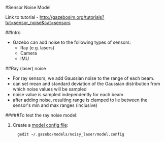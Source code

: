 #Sensor Noise Model

Link to tutorial - http://gazebosim.org/tutorials?tut=sensor_noise&cat=sensors

##Intro

- Gazebo can add noise to the following types of sensors:
  - Ray (e.g. lasers)
  - Camera
  - IMU
  
##Ray (laser) noise

- For ray sensors, we add Gaussian noise to the range of each beam.
- can set mean and standard deviation of the Gaussian distribution from which noise values will be sampled
- noise value is sampled independently for each beam
- after adding noise, resulting range is clamped to lie between the sensor's min and max ranges (inclusive)

#####To test the ray noise model:

1. Create a [model config file]():
    
    ```
      gedit ~/.gazebo/models/noisy_laser/model.config
    ```

